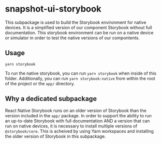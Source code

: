 # snapshot-ui-storybook

This subpackage is used to build the Storybook environment for native devices.
It is a simplified version of our component Storybook without full documentation.
This storybook environment can be run on a native device or simulator in order
to test the native versions of our compontents.

## Usage

    yarn storybook

To run the native storybook, you can run `yarn storybook` when inside of this
folder. Additionally, you can run `yarn storybook:native` from within the
root of the project or the `app/` directory.

## Why a dedicated subpackage

React Native Storybook runs on an older version of Storybook than the version
included in the `app/` package. In order to support the ability to run an up-to-date
Storybook with full documentation AND a version that can run on native devices,
it is necessary to install multiple versions of `@storybook/core`. This is acheived
by using Yarn workspaces and installing the older version of Storybook in this
subpackage.
